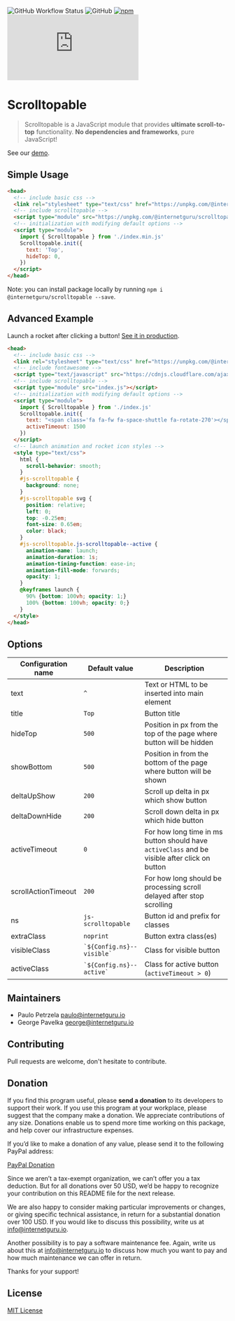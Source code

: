 
![GitHub Workflow Status](https://img.shields.io/github/workflow/status/internetguru/scrolltopable/Build)
![GitHub](https://img.shields.io/github/license/internetguru/scrolltopable)
[![npm](https://img.shields.io/npm/v/@internetguru/scrolltopable)](https://www.npmjs.com/package/@internetguru/scrolltopable)
![GitHub file size in bytes](https://img.shields.io/github/size/internetguru/scrolltopable/index.min.js?label=minified%20size)

# Scrolltopable

> Scrolltopable is a JavaScript module that provides **ultimate scroll-to-top** functionality. **No dependencies and frameworks**, pure JavaScript!

See our [demo](https://internetguru.github.io/scrolltopable/).

## Simple Usage

```html
<head>
  <!-- include basic css -->
  <link rel="stylesheet" type="text/css" href="https://unpkg.com/@internetguru/scrolltopable@latest/basic.css"/>
  <!-- include scrolltopable -->
  <script type="module" src="https://unpkg.com/@internetguru/scrolltopable@latest/index.min.js"></script>
  <!-- initialization with modifying default options -->
  <script type="module">
    import { Scrolltopable } from './index.min.js'
    Scrolltopable.init({
      text: 'Top',
      hideTop: 0,
    })
  </script>
</head>
```

Note: you can install package locally by running `npm i @internetguru/scrolltopable --save`.

## Advanced Example

Launch a rocket after clicking a button! [See it in production](https://www.webtesting.cz/).

```html
<head>
  <!-- include basic css -->
  <link rel="stylesheet" type="text/css" href="https://unpkg.com/@internetguru/scrolltopable@latest/basic.css"/>
  <!-- include fontawesome -->
  <script type="text/javascript" src="https://cdnjs.cloudflare.com/ajax/libs/font-awesome/5.15.4/js/all.min.js"></script>
  <!-- include scrolltopable -->
  <script type="module" src="index.js"></script>
  <!-- initialization with modifying default options -->
  <script type="module">
    import { Scrolltopable } from './index.js'
    Scrolltopable.init({
      text: "<span class='fa fa-fw fa-space-shuttle fa-rotate-270'></span>",
      activeTimeout: 1500
    })
  </script>
  <!-- launch animation and rocket icon styles -->
  <style type="text/css">
    html {
      scroll-behavior: smooth;
    }
    #js-scrolltopable {
      background: none;
    }
    #js-scrolltopable svg {
      position: relative;
      left: 0;
      top: -0.25em;
      font-size: 0.65em;
      color: black;
    }
    #js-scrolltopable.js-scrolltopable--active {
      animation-name: launch;
      animation-duration: 1s;
      animation-timing-function: ease-in;
      animation-fill-mode: forwards;
      opacity: 1;
    }
    @keyframes launch {
      90% {bottom: 100vh; opacity: 1;}
      100% {bottom: 100vh; opacity: 0;}
    }
  </style>
</head>
```

## Options

|Configuration name|Default value|Description|
|------------------|-------------|-----------|
| text | `^` | Text or HTML to be inserted into main element |
| title | `Top` | Button title |
| hideTop | `500` | Position in px from the top of the page where button will be hidden |
| showBottom | `500` | Position in from the bottom of the page where button will be shown |
| deltaUpShow | `200` | Scroll up delta in px which show button |
| deltaDownHide | `200` | Scroll down delta in px which hide button |
| activeTimeout | `0` | For how long time in ms button should have `activeClass` and be visible after click on button |
| scrollActionTimeout | `200` | For how long should be processing scroll delayed after stop scrolling |
| ns | `js-scrolltopable` | Button id and prefix for classes |
| extraClass | `noprint` | Button extra class(es) |
| visibleClass | `` `${Config.ns}--visible` `` | Class for visible button |
| activeClass | `` `${Config.ns}--active` `` | Class for active button (`activeTimeout > 0`) |

## Maintainers

-  Paulo Petrzela paulo@internetguru.io
-  George Pavelka george@internetguru.io

## Contributing

Pull requests are welcome, don't hesitate to contribute.

## Donation

If you find this program useful, please **send a donation** to its developers to support their work. If you use this program at your workplace, please suggest that the company make a donation. We appreciate contributions of any size. Donations enable us to spend more time working on this package, and help cover our infrastructure expenses.

If you’d like to make a donation of any value, please send it to the following PayPal address:

[PayPal Donation](https://www.paypal.com/donate/?hosted_button_id=FVH97VVYW8NM6)

Since we aren’t a tax-exempt organization, we can’t offer you a tax deduction. But for all donations over 50 USD, we’d be happy to recognize your contribution on this README file for the next release.

We are also happy to consider making particular improvements or changes, or giving specific technical assistance, in return for a substantial donation over 100 USD. If you would like to discuss this possibility, write us at info@internetguru.io.

Another possibility is to pay a software maintenance fee. Again, write us about this at info@internetguru.io to discuss how much you want to pay and how much maintenance we can offer in return.

Thanks for your support!

## License

[MIT License](LICENSE)
